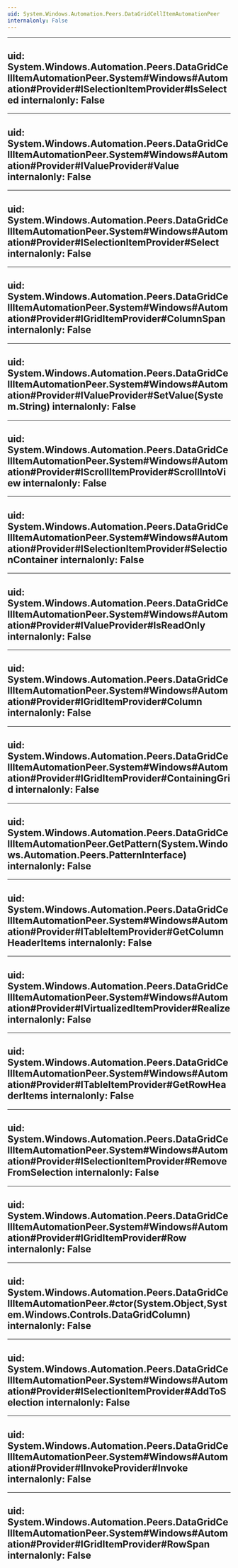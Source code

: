 ```yaml
---
uid: System.Windows.Automation.Peers.DataGridCellItemAutomationPeer
internalonly: False
---
```


---
uid: System.Windows.Automation.Peers.DataGridCellItemAutomationPeer.System#Windows#Automation#Provider#ISelectionItemProvider#IsSelected
internalonly: False
---

---
uid: System.Windows.Automation.Peers.DataGridCellItemAutomationPeer.System#Windows#Automation#Provider#IValueProvider#Value
internalonly: False
---

---
uid: System.Windows.Automation.Peers.DataGridCellItemAutomationPeer.System#Windows#Automation#Provider#ISelectionItemProvider#Select
internalonly: False
---

---
uid: System.Windows.Automation.Peers.DataGridCellItemAutomationPeer.System#Windows#Automation#Provider#IGridItemProvider#ColumnSpan
internalonly: False
---

---
uid: System.Windows.Automation.Peers.DataGridCellItemAutomationPeer.System#Windows#Automation#Provider#IValueProvider#SetValue(System.String)
internalonly: False
---

---
uid: System.Windows.Automation.Peers.DataGridCellItemAutomationPeer.System#Windows#Automation#Provider#IScrollItemProvider#ScrollIntoView
internalonly: False
---

---
uid: System.Windows.Automation.Peers.DataGridCellItemAutomationPeer.System#Windows#Automation#Provider#ISelectionItemProvider#SelectionContainer
internalonly: False
---

---
uid: System.Windows.Automation.Peers.DataGridCellItemAutomationPeer.System#Windows#Automation#Provider#IValueProvider#IsReadOnly
internalonly: False
---

---
uid: System.Windows.Automation.Peers.DataGridCellItemAutomationPeer.System#Windows#Automation#Provider#IGridItemProvider#Column
internalonly: False
---

---
uid: System.Windows.Automation.Peers.DataGridCellItemAutomationPeer.System#Windows#Automation#Provider#IGridItemProvider#ContainingGrid
internalonly: False
---

---
uid: System.Windows.Automation.Peers.DataGridCellItemAutomationPeer.GetPattern(System.Windows.Automation.Peers.PatternInterface)
internalonly: False
---

---
uid: System.Windows.Automation.Peers.DataGridCellItemAutomationPeer.System#Windows#Automation#Provider#ITableItemProvider#GetColumnHeaderItems
internalonly: False
---

---
uid: System.Windows.Automation.Peers.DataGridCellItemAutomationPeer.System#Windows#Automation#Provider#IVirtualizedItemProvider#Realize
internalonly: False
---

---
uid: System.Windows.Automation.Peers.DataGridCellItemAutomationPeer.System#Windows#Automation#Provider#ITableItemProvider#GetRowHeaderItems
internalonly: False
---

---
uid: System.Windows.Automation.Peers.DataGridCellItemAutomationPeer.System#Windows#Automation#Provider#ISelectionItemProvider#RemoveFromSelection
internalonly: False
---

---
uid: System.Windows.Automation.Peers.DataGridCellItemAutomationPeer.System#Windows#Automation#Provider#IGridItemProvider#Row
internalonly: False
---

---
uid: System.Windows.Automation.Peers.DataGridCellItemAutomationPeer.#ctor(System.Object,System.Windows.Controls.DataGridColumn)
internalonly: False
---

---
uid: System.Windows.Automation.Peers.DataGridCellItemAutomationPeer.System#Windows#Automation#Provider#ISelectionItemProvider#AddToSelection
internalonly: False
---

---
uid: System.Windows.Automation.Peers.DataGridCellItemAutomationPeer.System#Windows#Automation#Provider#IInvokeProvider#Invoke
internalonly: False
---

---
uid: System.Windows.Automation.Peers.DataGridCellItemAutomationPeer.System#Windows#Automation#Provider#IGridItemProvider#RowSpan
internalonly: False
---
